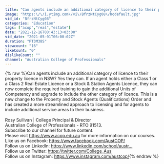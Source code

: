 ```yaml
---
title: "Can agents include an additional category of licence to their property licence in NSW?"
image: "https:\/\/i.ytimg.com\/vi\/BfrzNtCyg08\/hqdefault.jpg"
vid_id: "BfrzNtCyg08"
categories: "Education"
tags: ["acop","real","estate"]
date: "2021-12-16T00:43:13+03:00"
vid_date: "2021-05-01T06:00:02Z"
duration: "PT3M38S"
viewcount: "16"
likeCount: "0"
dislikeCount: ""
channel: "Australian College of Professionals"
---
```

{% raw %}Can agents include an additional category of licence to their property licence in NSW? Yes they can.  If an agent holds either a Class 1 or a Class 2 Real Estate Licence or a Stock &amp; Station Agents Licence, they can now complete the required training to gain the additional Units of Competency and upgrade to include the other category of licence.  This is a new change to the Property and Stock Agents (Qualifications) Order and has created a more streamlined approach to licensing and for agents to include additional service areas to their business.<br /><br />Rosy Sullivan | College Principal &amp; Director<br />Australian College of Professionals - RTO 91513.<br />Subscribe to our channel for future content.<br />Please visit <a rel="nofollow" target="blank" href="https://www.acop.edu.au​​​​">https://www.acop.edu.au​​​​</a> for more information on our courses.<br />Like us on Facebook: <a rel="nofollow" target="blank" href="https://www.facebook.com/AustCOP/​​​​">https://www.facebook.com/AustCOP/​​​​</a><br />Follow us on LinkedIn: <a rel="nofollow" target="blank" href="https://www.linkedin.com/school/austr...​">https://www.linkedin.com/school/austr...​</a><br />Follow us on Twitter: <a rel="nofollow" target="blank" href="https://twitter.com/College_Aus​​​​">https://twitter.com/College_Aus​​​​</a><br />Follow us on Instagram: <a rel="nofollow" target="blank" href="https://www.instagram.com/austcop/​​​">https://www.instagram.com/austcop/​​​</a>{% endraw %}
